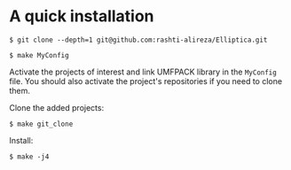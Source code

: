 # A quick installation

`$ git clone --depth=1 git@github.com:rashti-alireza/Elliptica.git`

`$ make MyConfig`

Activate the projects of interest and link UMFPACK library in the `MyConfig` file.
You should also activate the project's repositories if you need to clone them.

Clone the added projects:

`$ make git_clone`

Install:

`$ make -j4`

